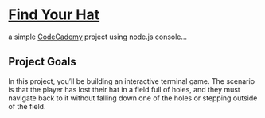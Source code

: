 # <a href="https://www.codecademy.com/practice/projects/find-your-hat" target="_blank">Find Your Hat</a>
a simple <a href="https://www.codecademy.com/" target="_blank">CodeCademy</a> project using node.js console...

## Project Goals  
In this project, you’ll be building an interactive terminal game. The scenario is that the player has lost their hat in a field full of holes, and they must navigate back to it without falling down one of the holes or stepping outside of the field.
